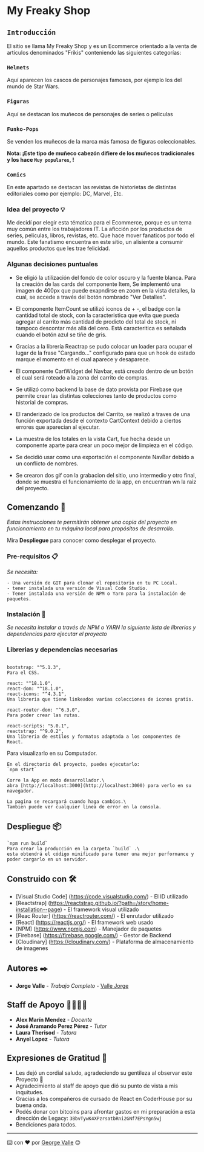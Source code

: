 # My Freaky Shop

## `Introducción`

El sitio se llama My Freaky Shop y es un Ecommerce orientado a la venta de artículos denominados "Frikis" conteniendo las siguientes categorías:

### `Helmets`

Aquí aparecen los cascos de personajes famosos, por ejemplo los del mundo de Star Wars.

### `Figuras`

Aquí se destacan los muñecos de personajes de series o peliculas

### `Funko-Pops`

Se venden los muñecos de la marca más famosa de figuras coleccionables.

**Nota: ¡Este tipo de muñeco cabezón difiere de los muñecos tradicionales y los hace  `Muy populares`, !**

### `Comics`

En este apartado se destacan las revistas de historietas de distintas editoriales como por ejemplo: DC, Marvel, Etc. 

### Idea del proyecto 💡​
Me decidí por elegir esta tématica para el Ecommerce, porque es un tema muy común entre los trabajadores IT. La aficción por los productos de series, peliculas, libros, revistas, etc. Que hace mover fanaticos por todo el mundo. Este fanatismo encuentra en este sitio, un alisiente a consumir aquellos productos que les trae felicidad.

### Algunas decisiones puntuales 
- Se eligió la utilización del fondo de color oscuro y la fuente blanca. Para la creación de las cards del componente Item, Se implementó una imagen de 400px que puede exapndirse en zoom en la vista detalles, la cual, se accede a través del botón nombrado "Ver Detalles".

- El componente ItemCount se utilizó iconos de + -, el badge con la cantidad total de stock, con la caracteristica que evita que pueda agregar al carrito más cantidad de prodicto del total de stock, ní tampoco descontar más allá del cero. Está caracteritica es señalada cuando el botón azul se tiñe de gris.

- Gracias a la librería Reactrap se pudo colocar un loader para ocupar el lugar de la frase "Cargando..." configurado para que un hook de estado marque el momento en el cual aparece y desaparece.

- El componente CartWidget del Navbar, está creado dentro de un botón el cual será roteado a la zona del carrito de compras.

- Se utilizó como backend la base de dato provista por Firebase que permite crear las distintas colecciones tanto de productos como historial de compras.

- El randerizado de los productos del Carrito, se realizó a traves de una función exportada desde el contexto CartContext debido a ciertos errores que aparecian al ejecutar.

- La muestra de los totales en la vista Cart, fue hecha desde un componente aparte para crear un poco mejor de limpieza en el código.

- Se decidió usar como una exportación el componente NavBar debido a un conflicto de nombres.

- Se crearon dos gif con la grabacion del sitio, uno intermedio y otro final, donde se muestra el funcionamiento de la app, en encuentran wn la raiz del proyecto.

## Comenzando 🚀




_Estas instrucciones te permitirán obtener una copia del proyecto en funcionamiento en tu máquina local para propósitos de desarrollo._

Mira **Despliegue** para conocer como desplegar el proyecto.



### Pre-requisitos 📋

_Se necesita:_

```
- Una versión de GIT para clonar el repositorio en tu PC Local.
- tener instalada una versión de Visual Code Studio.
- Tener instalada una versión de NPM o Yarn para la instalación de paquetes.
```

### Instalación 🔧

_Se necesita instalar a través de NPM o YARN la siguiente lista de librerias y dependencias para ejecutar el proyecto_


### Librerias y dependencias necesarias

```

bootstrap: "^5.1.3",
Para el CSS.

react: "^18.1.0",
react-dom: "^18.1.0",
react-icons: "^4.3.1",
Una libreria que tiene linkeados varias colecciones de iconos gratis.

react-router-dom: "^6.3.0",
Para poder crear las rutas.

react-scripts: "5.0.1",
reactstrap: "^9.0.2",
Una libreria de estilos y formatos adaptada a los componentes de React.
```
Para visualizarlo en su Computador.

```
En el directorio del proyecto, puedes ejecutarlo:
`npm start`

Corre la App en modo desarrollador.\
abra [http://localhost:3000](http://localhost:3000) para verlo en su navegador.

La pagina se recargará cuando haga cambios.\
Tambien puede ver cualquier linea de error en la consola.

```

## Despliegue 📦


```
`npm run build`
Para crear la producción en la carpeta `build` .\ 
esta obtendrá el código minificado para tener una mejor performance y poder cargarlo en un servidor.
```

## Construido con 🛠️


* [Visual Studio Code] (https://code.visualstudio.com/) - El ID utilizado
* [Reactstrap] (https://reactstrap.github.io/?path=/story/home-installation--page) - El framework visual utilizado
* [Reac Router] (https://reactrouter.com/) - El enrutador utilizado
* [React] (https://reactjs.org/) - El framework web usado
* [NPM] (https://www.npmjs.com) - Manejador de paquetes
* [Firebase] (https://firebase.google.com/) - Gestor de Backend
* [Cloudinary] (https://cloudinary.com/) - Plataforma de almacenamiento de imagenes



## Autores ✒️

* **Jorge Valle** - *Trabajo Completo* - [Valle Jorge](https://github.com/GeorgeValle)

## Staff de Apoyo 👨‍🏫​👩‍🏫​
* **Alex Marín Mendez** - *Docente* 
* **José Aramando Perez Pérez** - *Tutor*
* **Laura Therisod** - *Tutora*
* **Anyel Lopez** - *Tutora* 



## Expresiones de Gratitud 🎁

* Les dejó un cordial saludo, agradeciendo su gentileza al observar este Proyecto 📢
* Agradecimiento al staff de apoyo que dió su punto de vista a mis inquitudes. 
* Gracias a los compañeros de cursado de React en CoderHouse por su buena onda.
* Podés donar con bitcoins para afrontar gastos en mi preparación a esta dirección de Legacy: `3BbvTywK4XPzrsatbRni2GNf7EPsYgn5wj`
* Bendiciones para todos.



---
⌨️ con ❤️ por [George Valle](https://github.com/GeorgeValle) 😊